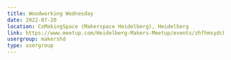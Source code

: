 ```yaml
---
title: Woodworking Wednesday
date: 2022-07-20
location: CoMakingSpace (Makerspace Heidelberg), Heidelberg
link: https://www.meetup.com/Heidelberg-Makers-Meetup/events/zhfhmsydckbbc/
usergroup: makershd
type: usergroup
---
```

